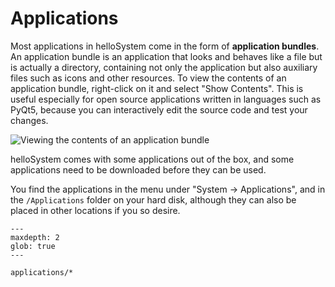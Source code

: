 # Applications

Most applications in helloSystem come in the form of __application bundles__. An application bundle is an application that looks and behaves like a file but is actually a directory, containing not only the application but also auxiliary files such as icons and other resources. To view the contents of an application bundle, right-click on it and select "Show Contents". This is useful especially for open source applications written in languages such as PyQt5, because you can interactively edit the source code and test your changes.

![Viewing the contents of an application bundle](https://pbs.twimg.com/media/EoK9u7vXUAAJFPn?format=png)

helloSystem comes with some applications out of the box, and some applications need to be downloaded before they can be used.

You find the applications in the menu under "System -> Applications", and in the `/Applications` folder on your hard disk, although they can also be placed in other locations if you so desire.

```{toctree}
---
maxdepth: 2
glob: true
---

applications/*
``` 
